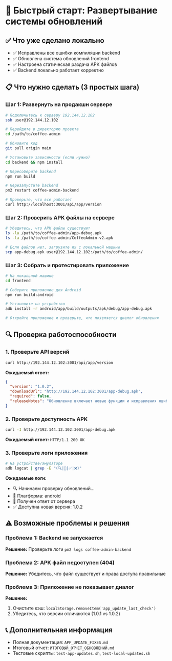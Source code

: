 # 🚀 Быстрый старт: Развертывание системы обновлений

## ✅ Что уже сделано локально

- ✅ Исправлены все ошибки компиляции backend
- ✅ Обновлена система обновлений frontend
- ✅ Настроена статическая раздача APK файлов
- ✅ Backend локально работает корректно

## 📋 Что нужно сделать (3 простых шага)

### Шаг 1: Развернуть на продакшн сервере

```bash
# Подключитесь к серверу 192.144.12.102
ssh user@192.144.12.102

# Перейдите в директорию проекта
cd /path/to/coffee-admin

# Обновите код
git pull origin main

# Установите зависимости (если нужно)
cd backend && npm install

# Пересоберите backend
npm run build

# Перезапустите backend
pm2 restart coffee-admin-backend

# Проверьте, что все работает
curl http://localhost:3001/api/app/version
```

### Шаг 2: Проверить APK файлы на сервере

```bash
# Убедитесь, что APK файлы существуют
ls -la /path/to/coffee-admin/app-debug.apk
ls -la /path/to/coffee-admin/CoffeeAdmin-v2.apk

# Если файлов нет, загрузите их с локальной машины
scp app-debug.apk user@192.144.12.102:/path/to/coffee-admin/
```

### Шаг 3: Собрать и протестировать приложение

```bash
# На локальной машине
cd frontend

# Соберите приложение для Android
npm run build:android

# Установите на устройство
adb install -r android/app/build/outputs/apk/debug/app-debug.apk

# Откройте приложение и проверьте, что появляется диалог обновления
```

## 🔍 Проверка работоспособности

### 1. Проверьте API версий

```bash
curl http://192.144.12.102:3001/api/app/version
```

**Ожидаемый ответ:**

```json
{
  "version": "1.0.2",
  "downloadUrl": "http://192.144.12.102:3001/app-debug.apk",
  "required": false,
  "releaseNotes": "Обновление включает новые функции и исправления ошибок."
}
```

### 2. Проверьте доступность APK

```bash
curl -I http://192.144.12.102:3001/app-debug.apk
```

**Ожидаемый ответ:** `HTTP/1.1 200 OK`

### 3. Проверьте логи приложения

```bash
# На устройстве/эмуляторе
adb logcat | grep -E "(🔍|📡|✅|❌)"
```

**Ожидаемые логи:**

- 🔍 Начинаем проверку обновлений...
- 📱 Платформа: android
- 📡 Получен ответ от сервера
- ✅ Доступна новая версия: 1.0.2

## ⚠️ Возможные проблемы и решения

### Проблема 1: Backend не запускается

**Решение:** Проверьте логи `pm2 logs coffee-admin-backend`

### Проблема 2: APK файл недоступен (404)

**Решение:** Убедитесь, что файл существует и права доступа правильные

### Проблема 3: Приложение не показывает диалог

**Решение:**

1. Очистите кэш: `localStorage.removeItem('app_update_last_check')`
2. Убедитесь, что версии отличаются (1.0.1 vs 1.0.2)

## 📞 Дополнительная информация

- Полная документация: `APP_UPDATE_FIXES.md`
- Итоговый отчет: `ИТОГОВЫЙ_ОТЧЕТ_ОБНОВЛЕНИЙ.md`
- Тестовые скрипты: `test-app-updates.sh`, `test-local-updates.sh`
